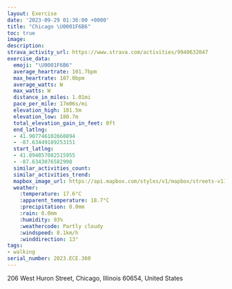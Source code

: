 ```yaml
---
layout: Exercise
date: '2023-09-29 01:36:00 +0000'
title: "Chicago \U0001F6B6"
toc: true
image:
description:
strava_activity_url: https://www.strava.com/activities/9940632047
exercise_data:
  emoji: "\U0001F6B6"
  average_heartrate: 101.7bpm
  max_heartrate: 107.0bpm
  average_watts: W
  max_watts: W
  distance_in_miles: 1.01mi
  pace_per_mile: 17m06s/mi
  elevation_high: 181.5m
  elevation_low: 180.7m
  total_elevation_gain_in_feet: 0ft
  end_latlng:
  - 41.907746102660894
  - -87.63449189253151
  start_latlng:
  - 41.894857082515955
  - -87.6343076582998
  similar_activities_count:
  similar_activities_trend:
  mapbox_image_url: https://api.mapbox.com/styles/v1/mapbox/streets-v11/static/path-5+787af2-1.0(%7D%7Bu~Fna%7BuOcADyDBaD%3FsAFo%40Eu%40FWAWFg%40FgHDoIJiBAcAFkDBmGN),pin-s-s+e5b22e(-87.63432,41.89647),pin-s-f+89ae00(-87.63471,41.90616000000001)/auto/800x800?access_token=pk.eyJ1Ijoiam9zaGJlY2ttYW4iLCJhIjoiY205eWR2aDd1MWZ6djJrbXc4a3M0bWZleiJ9.XiG9OWkNcZk2QzjJbxLB4A
  weather:
    :temperature: 17.6°C
    :apparent_temperature: 18.7°C
    :precipitation: 0.0mm
    :rain: 0.0mm
    :humidity: 93%
    :weathercode: Partly cloudy
    :windspeed: 8.1km/h
    :winddirection: 13°
tags:
- walking
serial_number: 2023.ECE.360
---
```

206 West Huron Street, Chicago, Illinois 60654, United States
